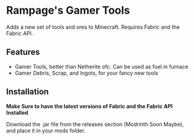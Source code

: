 
# Rampage's Gamer Tools

Adds a new set of tools and ores to Minecraft. Requires Fabric and the Fabric API.





## Features

- Gamer Tools, better than Netherite ofc. Can be used as fuel in furnace
- Gamer Debris, Scrap, and Ingots, for your fancy new tools

## Installation

**Make Sure to have the latest versions of Fabric and the Fabric API Installed**

Download the .jar file from the releases section (Modrinth Soon Maybe), and place it in your mods folder.